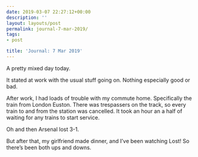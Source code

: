 ```yaml
---
date: 2019-03-07 22:27:12+00:00
description: ''
layout: layouts/post
permalink: journal-7-mar-2019/
tags:
- post

title: 'Journal: 7 Mar 2019'
---
```


<p>A pretty mixed day today.</p>
<p>It stated at work with the usual stuff going on. Nothing especially good or bad.</p>
<p>After work, I had loads of trouble with my commute home. Specifically the train from London Euston. There was trespassers on the track, so every train to and from the station was cancelled. It took an hour an a half of waiting for any trains to start service.</p>
<p>Oh and then Arsenal lost 3-1.</p>
<p>But after that, my girlfriend made dinner, and I’ve been watching Lost! So there’s been both ups and downs.</p>
